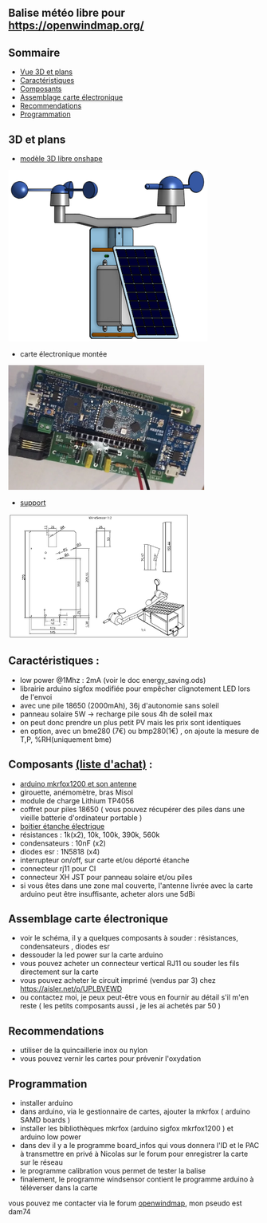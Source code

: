 ## Balise météo libre pour <a href="https://openwindmap.org/">https://openwindmap.org/</a>
## Sommaire
- [Vue 3D et plans](#3d-et-plans)
- [Caractéristiques](#caractéristiques-)
- [Composants](#composants-liste-dachat-)
- [Assemblage carte électronique](#assemblage-carte-électronique)
- [Recommendations](#recommendations)
- [Programmation](#programmation)

## 3D et plans
- <a href="https://cad.onshape.com/documents/6b13ef821e263382372072eb/w/90bcda648e57637a9ae0e956/e/43a202e3448bb59f5c78bd82">modèle 3D libre onshape</a>
<img src="img/ensemble.png"/> 

- carte électronique montée
<img src="img/carte.webp" height="250px"/>

- <a href="https://github.com/dvarrel/WindSensorMKR1200/blob/main/img/support.pdf" target="_blank">support</a>
<img src="img/support.png" height="250px"/>

## Caractéristiques :
- low power @1Mhz : 2mA (voir le doc energy_saving.ods)
- librairie arduino sigfox modifiée pour empêcher clignotement LED lors de l'envoi
- avec une pile 18650 (2000mAh), 36j d'autonomie sans soleil
- panneau solaire 5W -> recharge pile sous 4h de soleil max
- on peut donc prendre un plus petit PV mais les prix sont identiques
- en option, avec un bme280 (7€) ou bmp280(1€) , on ajoute la mesure de T,P, %RH(uniquement bme)

## Composants <a href="https://my.aliexpress.com/wishlist/shared.htm?groupId=800000004232261">(liste d'achat)</a> :
- <a href="https://store.arduino.cc/products/arduino-mkr-fox-1200">arduino mkrfox1200 et son antenne</a>
- girouette, anémomètre, bras Misol
- module de charge Lithium TP4056
- coffret pour piles 18650 ( vous pouvez récupérer des piles dans une vieille batterie d'ordinateur portable )
- <a href="https://elec44.fr/eur-ohm/107264-eur-ohm-boite-de-derivation-etanche-ip55-couvercle-avec-vis-14-de-tour-155x110x80-mm-ref-50036-3663752011051.html">boitier étanche électrique</a>
- résistances : 1k(x2), 10k, 100k, 390k, 560k
- condensateurs : 10nF (x2)
- diodes esr : 1N5818 (x4)
- interrupteur on/off, sur carte et/ou déporté étanche
- connecteur rj11 pour CI
- connecteur XH JST pour panneau solaire et/ou piles
- si vous êtes dans une zone mal couverte, l'antenne livrée avec la carte arduino peut être insuffisante, acheter alors une 5dBi

## Assemblage carte électronique
- voir le schéma, il y a quelques composants à souder : résistances, condensateurs , diodes esr
- dessouder la led power sur la carte arduino
- vous pouvez acheter un connecteur vertical RJ11 ou souder les fils directement sur la carte
- vous pouvez acheter le circuit imprimé (vendus par 3) chez <a href="https://aisler.net/p/UPLBVEWD">https://aisler.net/p/UPLBVEWD</a>
- ou contactez moi, je peux peut-être vous en fournir au détail s'il m'en reste ( les petits composants aussi , je les ai achetés par 50 )

## Recommendations
- utiliser de la quincaillerie inox ou nylon
- vous pouvez vernir les cartes pour prévenir l'oxydation
 
## Programmation
- installer arduino
- dans arduino, via le gestionnaire de cartes, ajouter la mkrfox ( arduino SAMD boards )
- installer les bibliothèques mkrfox (arduino sigfox mkrfox1200 ) et arduino low power
- dans dev il y a le programme board_infos qui vous donnera l'ID et le PAC à transmettre en privé à Nicolas sur le forum pour enregistrer la carte sur le réseau
- le programme calibration vous permet de tester la balise
- finalement, le programme windsensor contient le programme arduino à téléverser dans la carte

vous pouvez me contacter via le forum <a href="https://www.openwindmap.org/">openwindmap</a>, mon pseudo est dam74
